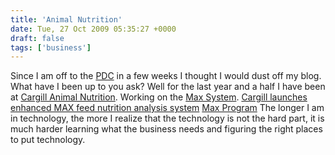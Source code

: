 ```yaml
---
title: 'Animal Nutrition'
date: Tue, 27 Oct 2009 05:35:27 +0000
draft: false
tags: ['business']
---
```


Since I am off to the [PDC](http://microsoftpdc.com/) in a few weeks I thought I would dust off my blog. What have I been up to you ask? Well for the last year and a half I have been at [Cargill Animal Nutrition](http://www.cargillanimalnutrition.com/). Working on the [Max System](http://www.cargilldairyfocus.com/). [Cargill launches enhanced MAX feed nutrition analysis system](http://www.agweb.com/DairyToday/Article.aspx?id=150015) [Max Program](http://www.cargillcs.com/Screens/ToolsAndTechnology/MAXProgram.aspx) The longer I am in technology, the more I realize that the technology is not the hard part, it is much harder learning what the business needs and figuring the right places to put technology.